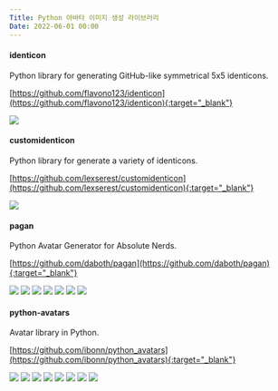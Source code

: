 ```yaml
---
Title: Python 아바타 이미지 생성 라이브러리
Date: 2022-06-01 00:00
---
```



#### identicon

Python library for generating GitHub-like symmetrical 5x5 identicons.

[https://github.com/flavono123/identicon](https://github.com/flavono123/identicon){:target="_blank"}

![](https://camo.githubusercontent.com/3c4eee845db4fa6af1d93b1c33b30074a9b0333f/68747470733a2f2f662e636c6f75642e6769746875622e636f6d2f6173736574732f363130342f3936313733302f61336334653261302d303464662d313165332d383234632d3733373865363535303730372e706e67#mh50)

#### customidenticon

Python library for generate a variety of identicons.

[https://github.com/lexserest/customidenticon](https://github.com/lexserest/customidenticon){:target="_blank"}

![](https://github.com/assets/22620605/2c1c3180-3d1a-11e9-84ca-64547fb6ad51#mh60)

#### pagan

Python Avatar Generator for Absolute Nerds.

[https://github.com/daboth/pagan](https://github.com/daboth/pagan){:target="_blank"}

![](https://github.com/daboth/pagan/raw/master/images/pagan.png#mh50)
![](https://github.com/daboth/pagan/raw/master/images/python.png#mh50)
![](https://github.com/daboth/pagan/raw/master/images/avatar.png#mh50)
![](https://github.com/daboth/pagan/raw/master/images/github.png#mh50)
![](https://github.com/daboth/pagan/raw/master/images/retro.png#mh50)
![](https://github.com/daboth/pagan/raw/master/images/piece%20of%20cake.png#mh50)
![](https://github.com/daboth/pagan/raw/master/images/piece%20of%20cake.png#mh50)

#### python-avatars

Avatar library in Python.

[https://github.com/ibonn/python_avatars](https://github.com/ibonn/python_avatars){:target="_blank"}

<!-- ![](https://raw.githubusercontent.com/ibonn/python_avatars/main/examples/random_gif_apng/avatars.png#mh100) -->
![](https://raw.githubusercontent.com/ibonn/python_avatars/main/examples/shirt_text/avatar_text.svg#mh50)
![](https://raw.githubusercontent.com/ibonn/python_avatars/2c49dc330b7022a79999394c2894d1ececbefd59/examples/random/avatar_7.svg#mh50)
![](https://raw.githubusercontent.com/ibonn/python_avatars/2c49dc330b7022a79999394c2894d1ececbefd59/examples/random/avatar_8.svg#mh50)
![](https://raw.githubusercontent.com/ibonn/python_avatars/2c49dc330b7022a79999394c2894d1ececbefd59/examples/random/avatar_1.svg#mh50)
![](https://raw.githubusercontent.com/ibonn/python_avatars/main/examples/install/avatar_suit.svg#mh50)
![](https://raw.githubusercontent.com/ibonn/python_avatars/2c49dc330b7022a79999394c2894d1ececbefd59/examples/random/avatar_4.svg#mh50)
![](https://raw.githubusercontent.com/ibonn/python_avatars/2c49dc330b7022a79999394c2894d1ececbefd59/examples/random/avatar_5.svg#mh50)
![](https://raw.githubusercontent.com/ibonn/python_avatars/2c49dc330b7022a79999394c2894d1ececbefd59/examples/random/avatar_9.svg#mh50)
<!-- ![](https://raw.githubusercontent.com/ibonn/python_avatars/2c49dc330b7022a79999394c2894d1ececbefd59/examples/random/avatar_0.svg#mh50) -->
<!-- ![](https://raw.githubusercontent.com/ibonn/python_avatars/2c49dc330b7022a79999394c2894d1ececbefd59/examples/random/avatar_3.svg#mh50) -->
<!-- ![](https://raw.githubusercontent.com/ibonn/python_avatars/2c49dc330b7022a79999394c2894d1ececbefd59/examples/random/avatar_6.svg#mh50) -->
<!-- ![](https://raw.githubusercontent.com/ibonn/python_avatars/2c49dc330b7022a79999394c2894d1ececbefd59/examples/random/avatar_2.svg#mh50) -->
